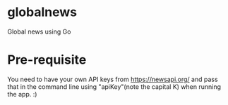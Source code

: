 # globalnews
Global news using Go

# Pre-requisite

You need to have your own API keys from https://newsapi.org/ and pass that in the command line using "apiKey"(note the capital K) when running the app. :)
